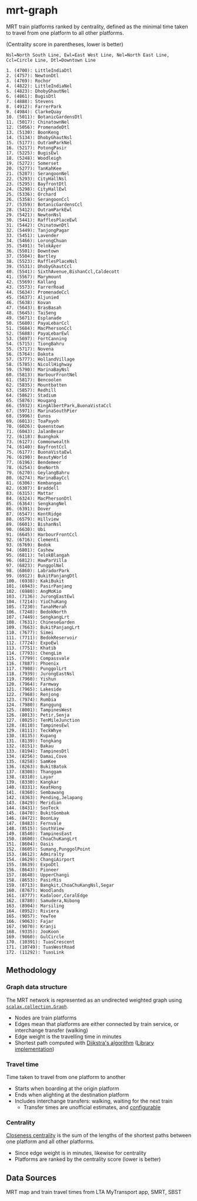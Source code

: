 # mrt-graph
MRT train platforms ranked by centrality, defined as the minimal time taken to travel from one platform to all other platforms. 

(Centrality score in parentheses, lower is better)
```
Nsl=North South Line, Ewl=East West Line, Nel=North East Line, Ccl=Circle Line, Dtl=Downtown Line

1. (4700): LittleIndiaDtl
2. (4757): NewtonDtl
3. (4769): Rochor
4. (4822): LittleIndiaNel
5. (4823): DhobyGhautNel
6. (4861): BugisDtl
7. (4888): Stevens
8. (4912): FarrerPark
9. (4984): ClarkeQuay
10. (5011): BotanicGardensDtl
11. (5017): ChinatownNel
12. (5056): PromenadeDtl
13. (5130): BoonKeng
14. (5134): DhobyGhautNsl
15. (5177): OutramParkNel
16. (5217): PotongPasir
17. (5225): BugisEwl
18. (5248): Woodleigh
19. (5272): Somerset
20. (5277): TanKahKee
21. (5287): SerangoonNel
22. (5293): CityHallNsl
23. (5295): BayfrontDtl
24. (5298): CityHallEwl
25. (5336): Orchard
26. (5358): SerangoonCcl
27. (5359): BotanicGardensCcl
28. (5412): OutramParkEwl
29. (5421): NewtonNsl
30. (5441): RafflesPlaceEwl
31. (5442): ChinatownDtl
32. (5449): TanjongPagar
33. (5451): Lavender
34. (5466): LorongChuan
35. (5491): TelokAyer
36. (5501): Downtown
37. (5504): Bartley
38. (5523): RafflesPlaceNsl
39. (5531): DhobyGhautCcl
40. (5541): SixthAvenue,BishanCcl,Caldecott
41. (5567): Marymount
42. (5569): Kallang
43. (5573): FarrerRoad
44. (5634): PromenadeCcl
45. (5637): Aljunied
46. (5638): Kovan
47. (5643): BrasBasah
48. (5645): TaiSeng
49. (5671): Esplanade
50. (5680): PayaLebarCcl
51. (5684): MacPhersonCcl
52. (5688): PayaLebarEwl
53. (5697): FortCanning
54. (5715): TiongBahru
55. (5717): Novena
56. (5764): Dakota
57. (5777): HollandVillage
58. (5785): NicollHighway
59. (5790): MarinaBayNsl
60. (5813): HarbourFrontNel
61. (5817): Bencoolen
62. (5835): Mountbatten
63. (5857): Redhill
64. (5862): Stadium
65. (5876): Hougang
66. (5932): KingAlbertPark,BuonaVistaCcl
67. (5971): MarinaSouthPier
68. (5996): Eunos
69. (6013): ToaPayoh
70. (6026): Queenstown
71. (6043): JalanBesar
72. (6118): Buangkok
73. (6127): Commonwealth
74. (6140): BayfrontCcl
75. (6177): BuonaVistaEwl
76. (6190): BeautyWorld
77. (6196): Bendemeer
78. (6254): OneNorth
79. (6270): GeylangBahru
80. (6274): MarinaBayCcl
81. (6306): Kembangan
82. (6307): Braddell
83. (6315): Mattar
84. (6324): MacPhersonDtl
85. (6364): SengkangNel
86. (6391): Dover
87. (6547): KentRidge
88. (6579): Hillview
89. (6601): BishanNsl
90. (6630): Ubi
91. (6645): HarbourFrontCcl
92. (6716): Clementi
93. (6769): Bedok
94. (6801): Cashew
95. (6811): TelokBlangah
96. (6812): HawParVilla
97. (6823): PunggolNel
98. (6860): LabradorPark
99. (6912): BukitPanjangDtl
100. (6938): KakiBukit
101. (6943): PasirPanjang
102. (6980): AngMoKio
103. (7136): JurongEastEwl
104. (7214): YioChuKang
105. (7230): TanahMerah
106. (7248): BedokNorth
107. (7449): SengkangLrt
108. (7631): ChineseGarden
109. (7663): BukitPanjangLrt
110. (7677): Simei
111. (7711): BedokReservoir
112. (7724): ExpoEwl
113. (7751): Khatib
114. (7793): ChengLim
115. (7799): Compassvale
116. (7887): Phoenix
117. (7908): PunggolLrt
118. (7939): JurongEastNsl
119. (7960): Yishun
120. (7964): Farmway
121. (7965): Lakeside
122. (7968): Renjong
123. (7974): Rumbia
124. (7980): Ranggung
125. (8001): TampinesWest
126. (8013): Petir,Senja
127. (8025): TenMileJunction
128. (8110): TampinesEwl
129. (8111): TeckWhye
130. (8135): Kupang
131. (8139): Tongkang
132. (8151): Bakau
133. (8194): TampinesDtl
134. (8256): Damai,Cove
135. (8258): SamKee
136. (8263): BukitBatok
137. (8308): Thanggam
138. (8310): Layar
139. (8330): Kangkar
140. (8331): KeatHong
141. (8360): Sembawang
142. (8363): Pending,Jelapang
143. (8429): Meridian
144. (8431): SooTeck
145. (8470): BukitGombak
146. (8472): BoonLay
147. (8483): Fernvale
148. (8515): SouthView
149. (8540): TampinesEast
150. (8600): ChoaChuKangLrt
151. (8604): Oasis
152. (8605): Sumang,PunggolPoint
153. (8612): Admiralty
154. (8629): ChangiAirport
155. (8639): ExpoDtl
156. (8643): Pioneer
157. (8648): UpperChangi
158. (8653): PasirRis
159. (8713): Bangkit,ChoaChuKangNsl,Segar
160. (8767): Woodlands
161. (8777): Kadaloor,CoralEdge
162. (8780): Samudera,Nibong
163. (8904): Marsiling
164. (8952): Riviera
165. (9057): YewTee
166. (9063): Fajar
167. (9070): Kranji
168. (9335): JooKoon
169. (9860): GulCircle
170. (10391): TuasCrescent
171. (10749): TuasWestRoad
172. (11292): TuasLink
```
## Methodology
### Graph data structure
The MRT network is represented as an undirected weighted graph using [`scalax.collection.Graph`](http://www.scala-graph.org/).
- Nodes are train platforms
- Edges mean that platforms are either connected by train service, or interchange transfer (walking)
- Edge weight is the travelling time in minutes
- Shortest path computed with [Dijkstra's algorithm](https://medium.com/basecs/finding-the-shortest-path-with-a-little-help-from-dijkstra-613149fbdc8e) ([Library implementation](https://github.com/scala-graph/scala-graph/blob/master/core/src/main/scala/scalax/collection/TraverserImpl.scala#L296))
### Travel time
Time taken to travel from one platform to another 
- Starts when boarding at the origin platform
- Ends when alighting at the destination platform
- Includes interchange transfers: walking, waiting for the next train
  - Transfer times are unofficial estimates, and [configurable](https://github.com/seahrh/mrt-graph/blob/master/src/main/resources/application.conf)
### Centrality
[Closeness centrality](https://en.wikipedia.org/wiki/Closeness_centrality) is the sum of the lengths of the shortest paths between one platform and all other platforms.
- Since edge weight is in minutes, likewise for centrality
- Platforms are ranked by the centrality score (lower is better)
## Data Sources
MRT map and train travel times from LTA MyTransport app, SMRT, SBST
